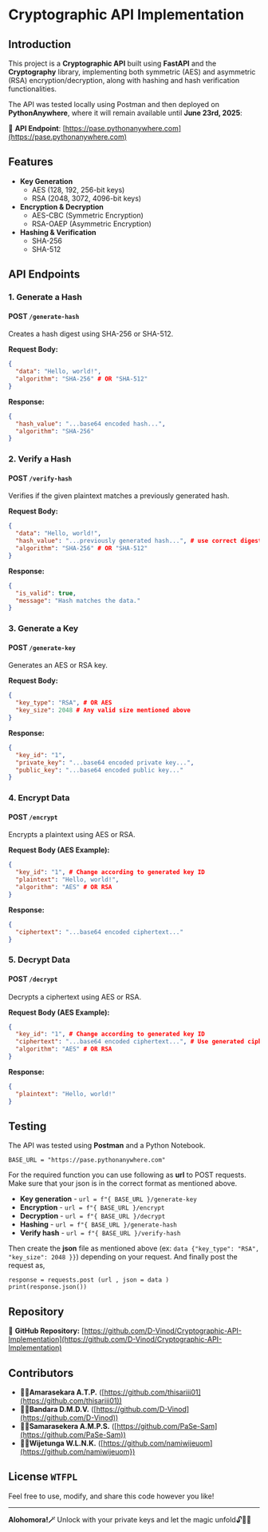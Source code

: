 # Cryptographic API Implementation

## Introduction
This project is a **Cryptographic API** built using **FastAPI** and the **Cryptography** library, implementing both symmetric (AES) and asymmetric (RSA) encryption/decryption, along with hashing and hash verification functionalities. 

The API was tested locally using Postman and then deployed on **PythonAnywhere**, where it will remain available until **June 23rd, 2025**:

🔗 **API Endpoint**: [https://pase.pythonanywhere.com](https://pase.pythonanywhere.com)

## Features
- **Key Generation**
  - AES (128, 192, 256-bit keys)
  - RSA (2048, 3072, 4096-bit keys)
- **Encryption & Decryption**
  - AES-CBC (Symmetric Encryption)
  - RSA-OAEP (Asymmetric Encryption)
- **Hashing & Verification**
  - SHA-256
  - SHA-512

## API Endpoints
### 1. Generate a Hash
#### **POST** `/generate-hash`
Creates a hash digest using SHA-256 or SHA-512.

**Request Body:**
```json
{
  "data": "Hello, world!",
  "algorithm": "SHA-256" # OR "SHA-512"
}
```
**Response:**
```json
{
  "hash_value": "...base64 encoded hash...",
  "algorithm": "SHA-256"
}
```

### 2. Verify a Hash
#### **POST** `/verify-hash`
Verifies if the given plaintext matches a previously generated hash.

**Request Body:**
```json
{
  "data": "Hello, world!",
  "hash_value": "...previously generated hash...", # use correct digest with the data
  "algorithm": "SHA-256" # OR "SHA-512"
}
```
**Response:**
```json
{
  "is_valid": true,
  "message": "Hash matches the data."
}
```
### 3. Generate a Key
#### **POST** `/generate-key`
Generates an AES or RSA key.

**Request Body:**
```json
{
  "key_type": "RSA", # OR AES
  "key_size": 2048 # Any valid size mentioned above
}
```
**Response:**
```json
{
  "key_id": "1",
  "private_key": "...base64 encoded private key...",
  "public_key": "...base64 encoded public key..."
}
```

### 4. Encrypt Data
#### **POST** `/encrypt`
Encrypts a plaintext using AES or RSA.

**Request Body (AES Example):**
```json
{
  "key_id": "1", # Change according to generated key ID
  "plaintext": "Hello, world!",
  "algorithm": "AES" # OR RSA
}
```
**Response:**
```json
{
  "ciphertext": "...base64 encoded ciphertext..."
}
```

### 5. Decrypt Data
#### **POST** `/decrypt`
Decrypts a ciphertext using AES or RSA.

**Request Body (AES Example):**
```json
{
  "key_id": "1", # Change according to generated key ID
  "ciphertext": "...base64 encoded ciphertext...", # Use generated ciphertext
  "algorithm": "AES" # OR RSA
}
```
**Response:**
```json
{
  "plaintext": "Hello, world!"
}
```

## Testing
The API was tested using **Postman** and a Python Notebook. 

```
BASE_URL = "https://pase.pythonanywhere.com"
```

For the required function you can use following as **url** to POST requests. Make sure that your json is in the correct format as mentioned above.
- **Key generation** - `url = f"{ BASE_URL }/generate-key`
- **Encryption** - `url = f"{ BASE_URL }/encrypt`
- **Decryption** - `url = f"{ BASE_URL }/decrypt`
- **Hashing** - `url = f"{ BASE_URL }/generate-hash`
- **Verify hash** - `url = f"{ BASE_URL }/verify-hash`

Then create the **json** file as mentioned above (ex: `data {"key_type": "RSA", "key_size": 2048 }}`) depending on your request. And finally post the request as,

```
response = requests.post (url , json = data )
print(response.json())
```

## Repository
🔗 **GitHub Repository:** [https://github.com/D-Vinod/Cryptographic-API-Implementation](https://github.com/D-Vinod/Cryptographic-API-Implementation)

## Contributors
- 🧙‍♀️**Amarasekara A.T.P.** ([https://github.com/thisariii01](https://github.com/thisariii01))
- 🧙‍♂️**Bandara D.M.D.V.** ([https://github.com/D-Vinod](https://github.com/D-Vinod))
- 🧙‍♂️**Samarasekera A.M.P.S.** ([https://github.com/PaSe-Sam](https://github.com/PaSe-Sam))
- 🧙‍♂️**Wijetunga W.L.N.K.** ([https://github.com/namiwijeuom](https://github.com/namiwijeuom})

## License `WTFPL`

Feel free to use, modify, and share this code however you like!

---

**Alohomora!🪄** Unlock with your private keys and let the magic unfold🔓🔮✨
